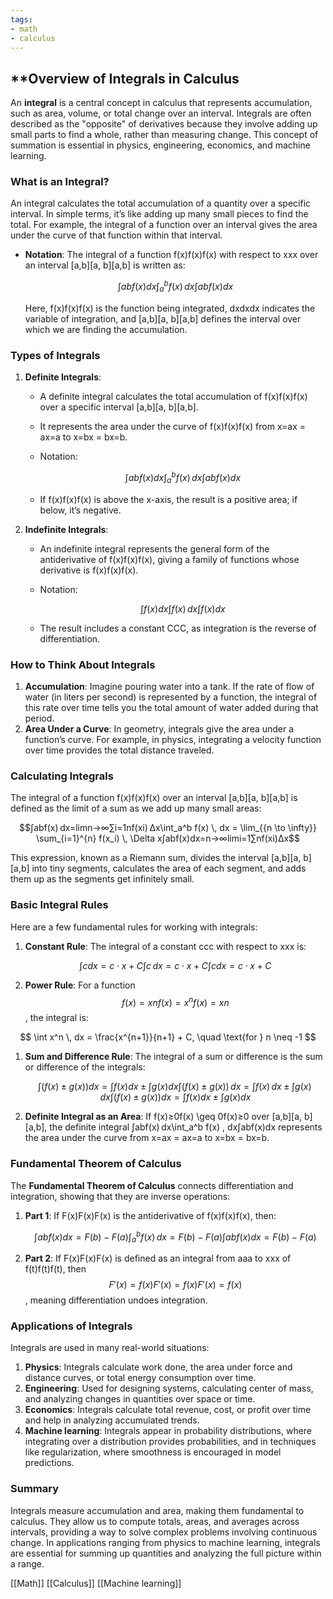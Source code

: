 ```yaml
---
tags:
- math
- calculus
---
```

## **Overview of Integrals in Calculus

An **integral** is a central concept in calculus that represents accumulation, such as area, volume, or total change over an interval. Integrals are often described as the "opposite" of derivatives because they involve adding up small parts to find a whole, rather than measuring change. This concept of summation is essential in physics, engineering, economics, and machine learning.

### What is an Integral?

An integral calculates the total accumulation of a quantity over a specific interval. In simple terms, it’s like adding up many small pieces to find the total. For example, the integral of a function over an interval gives the area under the curve of that function within that interval.

- **Notation**: The integral of a function f(x)f(x)f(x) with respect to xxx over an interval [a,b][a, b][a,b] is written as:

    $$∫abf(x) dx\int_a^b f(x) \, dx∫ab​f(x)dx$$

    Here, f(x)f(x)f(x) is the function being integrated, dxdxdx indicates the variable of integration, and [a,b][a, b][a,b] defines the interval over which we are finding the accumulation.

### Types of Integrals

1. **Definite Integrals**:

    - A definite integral calculates the total accumulation of f(x)f(x)f(x) over a specific interval [a,b][a, b][a,b].
    - It represents the area under the curve of f(x)f(x)f(x) from x=ax = ax=a to x=bx = bx=b.
    - Notation:

        $$∫abf(x) dx\int_a^b f(x) \, dx∫ab​f(x)dx$$

    - If f(x)f(x)f(x) is above the x-axis, the result is a positive area; if below, it’s negative.

2. **Indefinite Integrals**:

    - An indefinite integral represents the general form of the antiderivative of f(x)f(x)f(x), giving a family of functions whose derivative is f(x)f(x)f(x).
    - Notation:

        $$∫f(x) dx\int f(x) \, dx∫f(x)dx$$

    - The result includes a constant CCC, as integration is the reverse of differentiation.

### How to Think About Integrals

1. **Accumulation**: Imagine pouring water into a tank. If the rate of flow of water (in liters per second) is represented by a function, the integral of this rate over time tells you the total amount of water added during that period.
2. **Area Under a Curve**: In geometry, integrals give the area under a function’s curve. For example, in physics, integrating a velocity function over time provides the total distance traveled.

### Calculating Integrals

The integral of a function f(x)f(x)f(x) over an interval [a,b][a, b][a,b] is defined as the limit of a sum as we add up many small areas:

$$∫abf(x) dx=lim⁡n→∞∑i=1nf(xi) Δx\int_a^b f(x) \, dx = \lim_{{n \to \infty}} \sum_{i=1}^{n} f(x_i) \, \Delta x∫ab​f(x)dx=n→∞lim​i=1∑n​f(xi​)Δx$$

This expression, known as a Riemann sum, divides the interval [a,b][a, b][a,b] into tiny segments, calculates the area of each segment, and adds them up as the segments get infinitely small.

### Basic Integral Rules

Here are a few fundamental rules for working with integrals:

1. **Constant Rule**: The integral of a constant ccc with respect to xxx is:

    $$∫c dx=c⋅x+C\int c \, dx = c \cdot x + C∫cdx=c⋅x+C$$

2. **Power Rule**: For a function $$f(x)=xnf(x) = x^nf(x)=xn$$, the integral is:

$$
\int x^n \, dx = \frac{x^{n+1}}{n+1} + C, \quad \text{for } n \neq -1
$$

1. **Sum and Difference Rule**: The integral of a sum or difference is the sum or difference of the integrals:

    $$∫(f(x)±g(x)) dx=∫f(x) dx±∫g(x) dx\int (f(x) \pm g(x)) \, dx = \int f(x) \, dx \pm \int g(x) \, dx∫(f(x)±g(x))dx=∫f(x)dx±∫g(x)dx$$

4. **Definite Integral as an Area**: If f(x)≥0f(x) \geq 0f(x)≥0 over [a,b][a, b][a,b], the definite integral ∫abf(x) dx\int_a^b f(x) \, dx∫ab​f(x)dx represents the area under the curve from x=ax = ax=a to x=bx = bx=b.

### Fundamental Theorem of Calculus

The **Fundamental Theorem of Calculus** connects differentiation and integration, showing that they are inverse operations:

1. **Part 1**: If F(x)F(x)F(x) is the antiderivative of f(x)f(x)f(x), then:

    $$∫abf(x) dx=F(b)−F(a)\int_a^b f(x) \, dx = F(b) - F(a)∫ab​f(x)dx=F(b)−F(a)$$

2. **Part 2**: If F(x)F(x)F(x) is defined as an integral from aaa to xxx of f(t)f(t)f(t), then $$F′(x)=f(x)F'(x) = f(x)F′(x)=f(x)$$, meaning differentiation undoes integration.

### Applications of Integrals

Integrals are used in many real-world situations:

1. **Physics**: Integrals calculate work done, the area under force and distance curves, or total energy consumption over time.
2. **Engineering**: Used for designing systems, calculating center of mass, and analyzing changes in quantities over space or time.
3. **Economics**: Integrals calculate total revenue, cost, or profit over time and help in analyzing accumulated trends.
4. **Machine learning**: Integrals appear in probability distributions, where integrating over a distribution provides probabilities, and in techniques like regularization, where smoothness is encouraged in model predictions.

### Summary

Integrals measure accumulation and area, making them fundamental to calculus. They allow us to compute totals, areas, and averages across intervals, providing a way to solve complex problems involving continuous change. In applications ranging from physics to machine learning, integrals are essential for summing up quantities and analyzing the full picture within a range.

[[Math]]   [[Calculus]]  [[Machine learning]]  